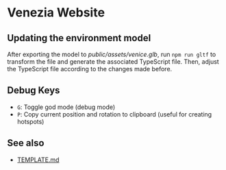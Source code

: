 # Venezia Website

## Updating the environment model

After exporting the model to _public/assets/venice.glb_, run `npm run gltf` to transform the file and generate the associated TypeScript file. Then, adjust the TypeScript file according to the changes made before.

## Debug Keys

* `G`: Toggle god mode (debug mode)
* `P`: Copy current position and rotation to clipboard (useful for creating hotspots)

## See also

* [TEMPLATE.md](TEMPLATE.md)
